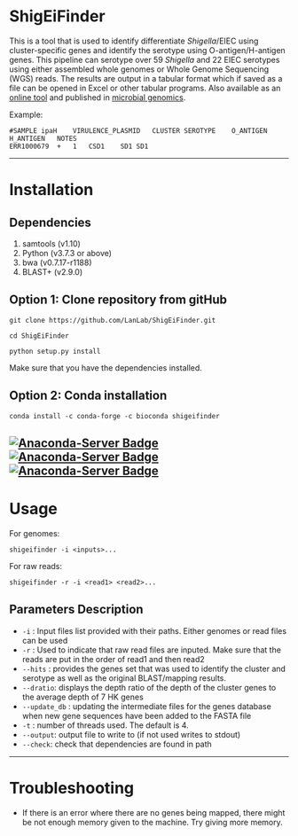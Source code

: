 # ShigEiFinder

This is a tool that is used to identify differentiate *Shigella*/EIEC 
using cluster-specific genes and identify the serotype using O-antigen/H-antigen genes. 
This pipeline can serotype over 59 *Shigella* and 22 EIEC serotypes using either assembled whole genomes 
or Whole Genome Sequencing (WGS) reads. The results are output in a tabular format which if saved as a 
file can be opened in Excel or other tabular programs. Also available as an [online tool](https://mgtdb.unsw.edu.au/ShigEiFinder/) and published in [microbial genomics](https://www.microbiologyresearch.org/content/journal/mgen/10.1099/mgen.0.000704).

Example:
````
#SAMPLE	ipaH	VIRULENCE_PLASMID	CLUSTER	SEROTYPE	O_ANTIGEN	H_ANTIGEN	NOTES
ERR1000679	+	1	CSD1	SD1	SD1		
````

---
# Installation 
## Dependencies
1. samtools (v1.10)
2. Python (v3.7.3 or above)
3. bwa (v0.7.17-r1188)
4. BLAST+ (v2.9.0)

## Option 1: Clone repository from gitHub
````
git clone https://github.com/LanLab/ShigEiFinder.git

cd ShigEiFinder

python setup.py install
````
Make sure that you have the dependencies installed.

## Option 2: Conda installation  
````
conda install -c conda-forge -c bioconda shigeifinder
````
[![Anaconda-Server Badge](https://anaconda.org/bioconda/shigeifinder/badges/installer/conda.svg)](https://conda.anaconda.org/bioconda) [![Anaconda-Server Badge](https://anaconda.org/bioconda/shigeifinder/badges/downloads.svg)](https://anaconda.org/bioconda/shigeifinder) [![Anaconda-Server Badge](https://anaconda.org/bioconda/shigeifinder/badges/version.svg)](https://anaconda.org/bioconda/shigeifinder)
---
# Usage
For genomes:
````
shigeifinder -i <inputs>...
````
For raw reads:
````
shigeifinder -r -i <read1> <read2>...
````

## Parameters Description
- ````-i```` : Input files list provided with their paths. Either genomes or read files can be used
- ````-r```` : Used to indicate that raw read files are inputed. Make sure that the reads are put in the order of read1 and then read2
- ````--hits```` : provides the genes set that was used to identify the cluster and serotype as well as the original BLAST/mapping results.
- ````--dratio````: displays the depth ratio of the depth of the cluster genes to the average depth of 7 HK genes
- ````--update_db```` : updating the intermediate files for the genes database when new gene sequences have been added to the FASTA file
- ````-t```` : number of threads used. The default is 4.
- ````--output````: output file to write to (if not used writes to stdout)
- ````--check````: check that dependencies are found in path

---
# Troubleshooting
- If there is an error where there are no genes being mapped, there might be not enough memory given to the machine. Try giving more memory.
